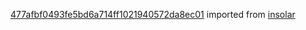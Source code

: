 [477afbf0493fe5bd6a714ff1021940572da8ec01](https://github.com/insolar/insolar/commit/477afbf0493fe5bd6a714ff1021940572da8ec01) imported from [insolar](https://github.com/insolar/insolar)
